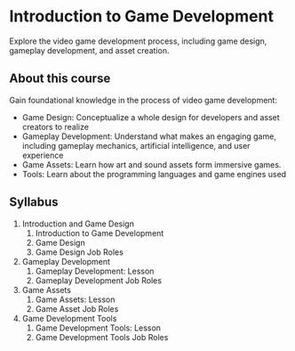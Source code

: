 # Introduction to Game Development

Explore the video game development process, including game design, gameplay development, and asset creation.

## About this course

Gain foundational knowledge in the process of video game development:

* Game Design: Conceptualize a whole design for developers and asset creators to realize
* Gameplay Development: Understand what makes an engaging game, including gameplay mechanics, artificial intelligence,
  and user experience
* Game Assets: Learn how art and sound assets form immersive games.
* Tools: Learn about the programming languages and game engines used

## Syllabus

1. Introduction and Game Design
    1. Introduction to Game Development
    2. Game Design
    3. Game Design Job Roles
2. Gameplay Development
    1. Gameplay Development: Lesson
    2. Gameplay Development Job Roles
3. Game Assets
    1. Game Assets: Lesson
    2. Game Asset Job Roles
4. Game Development Tools
    1. Game Development Tools: Lesson
    2. Game Development Tools Job Roles

